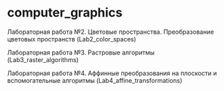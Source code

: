 # computer_graphics
Лабораторная работа №2. Цветовые пространства. Преобразование цветовых пространств (Lab2_color_spaces)

Лабораторная работа №3. Растровые алгоритмы (Lab3_raster_algorithms)

Лабораторная работа №4. Аффинные преобразования на плоскости и вспомогательные алгоритмы (Lab4_affine_transformations)
